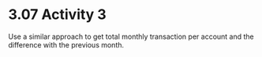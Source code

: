 # 3.07 Activity 3

Use a similar approach to get total monthly transaction per account and the difference with the previous month.
